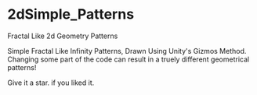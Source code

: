 # 2dSimple_Patterns
Fractal Like 2d Geometry Patterns

Simple Fractal Like Infinity Patterns,
Drawn Using Unity's Gizmos Method.
Changing some part of the code can result in a truely different geometrical patterns!


Give it a star. if you liked it.
